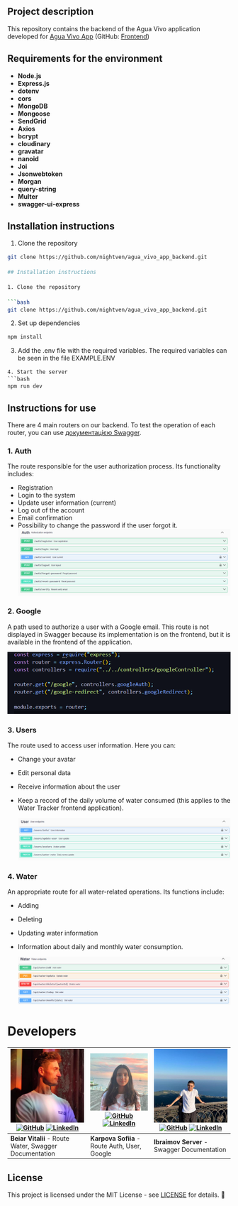## Project description

This repository contains the backend of the Agua Vivo application developed for [Agua Vivo App](https://serveribraimovua.github.io/agua_vivo_app/) (GitHub: [Frontend](https://github.com/ServerIbraimovUa/agua_vivo_app))

## Requirements for the environment

- **Node.js**
- **Express.js**
- **dotenv**
- **cors**
- **MongoDB**
- **Mongoose**
- **SendGrid**
- **Axios**
- **bcrypt**
- **cloudinary**
- **gravatar**
- **nanoid**
- **Joi**
- **Jsonwebtoken**
- **Morgan**
- **query-string**
- **Multer**
- **swagger-ui-express**

## Installation instructions

1. Clone the repository

````bash
git clone https://github.com/nightven/agua_vivo_app_backend.git

## Installation instructions

1. Clone the repository

```bash
git clone https://github.com/nightven/agua_vivo_app_backend.git
````

2. Set up dependencies

```bash
npm install
```

3. Add the .env file with the required variables.
   The required variables can be seen in the file EXAMPLE.ENV

````
4. Start the server
```bash
npm run dev
````

## Instructions for use

There are 4 main routers on our backend. To test the operation of each router, you can use [документацією Swagger](https://agua-vivo-app-backend.onrender.com/api-docs/).

### 1. Auth

The route responsible for the user authorization process. Its functionality includes:

- Registration
- Login to the system
- Update user information (current)
- Log out of the account
- Email confirmation
- Possibility to change the password if the user forgot it.
  ![Auth](./images/auth.png)

### 2. Google

A path used to authorize a user with a Google email. This route is not displayed in Swagger because its implementation is on the frontend, but it is available in the frontend of the application.

![Google](./images/google.png)

### 3. Users

The route used to access user information. Here you can:

- Change your avatar
- Edit personal data
- Receive information about the user
- Keep a record of the daily volume of water consumed (this applies to the Water Tracker frontend application).

  ![Users](./images/user.png)

### 4. Water

An appropriate route for all water-related operations. Its functions include:

- Adding
- Deleting
- Updating water information
- Information about daily and monthly water consumption.

  ![Water](./images/water.png)

# Developers

| [![Beiar Vitalii](./images/vitalii.jpg)](https://github.com/nightven) [![GitHub](https://www.vectorlogo.zone/logos/github/github-icon.svg)](https://github.com/nightven) [![LinkedIn](https://www.vectorlogo.zone/logos/linkedin/linkedin-icon.svg)](https://www.linkedin.com/in/vitaliybeyar/) | [![Karpova Sofiia](./images/sofiia.jpg)](https://github.com/sofiialives) [![GitHub](https://www.vectorlogo.zone/logos/github/github-icon.svg)](https://github.com/sofiialives) [![LinkedIn](https://www.vectorlogo.zone/logos/linkedin/linkedin-icon.svg)](https://www.linkedin.com/in/sofiiakarpova/) | [![Ibraimov Server](./images/server.jpg)](https://github.com/ServerIbraimovUa) [![GitHub](https://www.vectorlogo.zone/logos/github/github-icon.svg)](https://github.com/ServerIbraimovUa) [![LinkedIn](https://www.vectorlogo.zone/logos/linkedin/linkedin-icon.svg)](https://www.linkedin.com/in/serveribraimov/) |
| ----------------------------------------------------------------------------------------------------------------------------------------------------------------------------------------------------------------------------------------------------------------------------------------------- | ------------------------------------------------------------------------------------------------------------------------------------------------------------------------------------------------------------------------------------------------------------------------------------------------------ | ------------------------------------------------------------------------------------------------------------------------------------------------------------------------------------------------------------------------------------------------------------------------------------------------------------------ |
| **Beiar Vitalii** - Route Water, Swagger Documentation                                                                                                                                                                                                                                          | **Karpova Sofiia** - Route Auth, User, Google                                                                                                                                                                                                                                                          | **Ibraimov Server** - Swagger Documentation                                                                                                                                                                                                                                                                        |

## License

This project is licensed under the MIT License - see [LICENSE](LICENSE) for details. 📄
